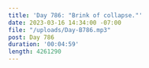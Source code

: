 ```yaml
---
title: 'Day 786: "Brink of collapse."'
date: 2023-03-16 14:34:00 -07:00
file: "/uploads/Day-B786.mp3"
post: Day 786
duration: '00:04:59'
length: 4261290
---
```


